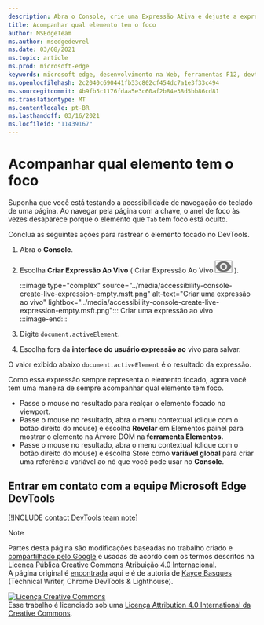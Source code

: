 ```yaml
---
description: Abra o Console, crie uma Expressão Ativa e dejuste a expressão como document.activeElement.
title: Acompanhar qual elemento tem o foco
author: MSEdgeTeam
ms.author: msedgedevrel
ms.date: 03/08/2021
ms.topic: article
ms.prod: microsoft-edge
keywords: microsoft edge, desenvolvimento na Web, ferramentas F12, devtools
ms.openlocfilehash: 2c2040c690441fb33c802cf454dc7a1e3f33c494
ms.sourcegitcommit: 4b9fb5c1176fdaa5e3c60af2b84e38d5bb86cd81
ms.translationtype: MT
ms.contentlocale: pt-BR
ms.lasthandoff: 03/16/2021
ms.locfileid: "11439167"
---
```

<!-- Copyright Kayce Basques 

   Licensed under the Apache License, Version 2.0 (the "License");
   you may not use this file except in compliance with the License.
   You may obtain a copy of the License at

       https://www.apache.org/licenses/LICENSE-2.0

   Unless required by applicable law or agreed to in writing, software
   distributed under the License is distributed on an "AS IS" BASIS,
   WITHOUT WARRANTIES OR CONDITIONS OF ANY KIND, either express or implied.
   See the License for the specific language governing permissions and
   limitations under the License.  -->  

# <a name="track-which-element-has-focus"></a>Acompanhar qual elemento tem o foco  

Suponha que você está testando a acessibilidade de navegação do teclado de uma página.  Ao navegar pela página com a chave, o anel de foco às vezes desaparece porque o elemento que `Tab` tem foco está oculto.  

Conclua as seguintes ações para rastrear o elemento focado no DevTools.  

1.  Abra o **Console**.  
1.  Escolha **Criar Expressão Ao Vivo** \( Criar Expressão Ao Vivo ![ ](../media/create-live-expression-icon.msft.png) \).  
    
    :::image type="complex" source="../media/accessibility-console-create-live-expression-empty.msft.png" alt-text="Criar uma expressão ao vivo" lightbox="../media/accessibility-console-create-live-expression-empty.msft.png":::
       Criar uma expressão ao vivo  
    :::image-end:::  
    
1.  Digite `document.activeElement`.  
1.  Escolha fora da **interface do usuário expressão ao** vivo para salvar.  
    
O valor exibido abaixo `document.activeElement` é o resultado da expressão.  

Como essa expressão sempre representa o elemento focado, agora você tem uma maneira de sempre acompanhar qual elemento tem foco.  

*   Passe o mouse no resultado para realçar o elemento focado no viewport.  
*   Passe o mouse no resultado, abra o menu contextual \(clique com o botão direito do mouse\) e escolha **Revelar** em Elementos painel para mostrar o elemento na Árvore DOM na **ferramenta Elementos.**  
*   Passe o mouse no resultado, abra o menu contextual \(clique com o botão direito do mouse\) e escolha Store como **variável global** para criar uma referência variável ao nó que você pode usar no **Console**.  

## <a name="getting-in-touch-with-the-microsoft-edge-devtools-team"></a>Entrar em contato com a equipe Microsoft Edge DevTools  

[!INCLUDE [contact DevTools team note](../includes/contact-devtools-team-note.md)]  

<!-- links -->  

> [!NOTE]
> Partes desta página são modificações baseadas no trabalho criado e [compartilhado pelo Google][GoogleSitePolicies] e usadas de acordo com os termos descritos na [Licença Pública Creative Commons Atribuição 4.0 Internacional][CCA4IL].  
> A página original é [encontrada](https://developers.google.com/web/tools/chrome-devtools/accessibility/focus) aqui e é de autoria de [Kayce Basques][KayceBasques] \(Technical Writer, Chrome DevTools \& Lighthouse\).  

[![Licença Creative Commons][CCby4Image]][CCA4IL]  
Esse trabalho é licenciado sob uma [Licença Attribution 4.0 International da Creative Commons][CCA4IL].  

[CCA4IL]: https://creativecommons.org/licenses/by/4.0  
[CCby4Image]: https://i.creativecommons.org/l/by/4.0/88x31.png  
[GoogleSitePolicies]: https://developers.google.com/terms/site-policies  
[KayceBasques]: https://developers.google.com/web/resources/contributors/kaycebasques  

